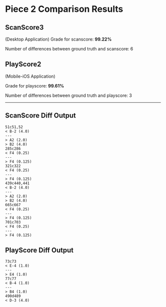 # Piece 2 Comparison Results
## ScanScore3
(Desktop Application)
Grade for scanscore: **99.22%**

Number of differences between ground truth and scanscore:        6
## PlayScore2

(Mobile-iOS Application)

Grade for playscore: **99.61%**

Number of differences between ground truth and playscore:        3


----------------------------------------
## ScanScore Diff Output

```
51c51,52
< B-2 (4.0) 
---
> A2 (2.0) 
> B2 (4.0) 
285c286
< F4 (0.25) 
---
> F4 (0.125) 
321c322
< F4 (0.25) 
---
> F4 (0.125) 
439c440,441
< B-2 (4.0) 
---
> A2 (2.0) 
> B2 (4.0) 
665c667
< F4 (0.25) 
---
> F4 (0.125) 
701c703
< F4 (0.25) 
---
> F4 (0.125) 
```

## PlayScore Diff Output

```
73c73
< E-4 (1.0) 
---
> E4 (1.0) 
77c77
< B-4 (1.0) 
---
> B4 (1.0) 
490d489
< D-3 (4.0) 
```

